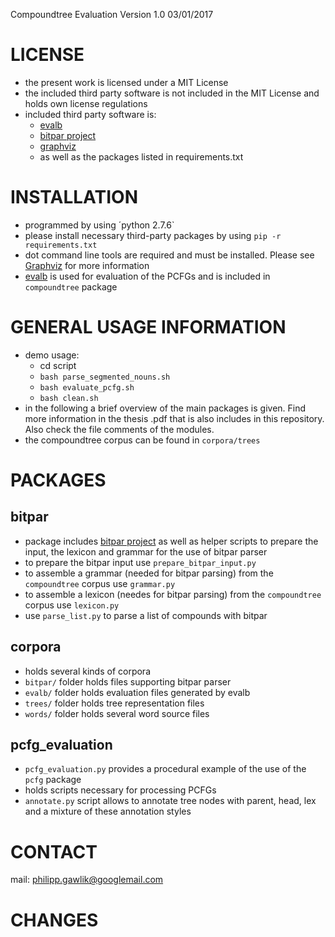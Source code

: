 Compoundtree Evaluation Version 1.0 03/01/2017

# LICENSE
- the present work is licensed under a MIT License
- the included third party software is not included in the MIT License and holds own license regulations
- included third party software is:
	- [evalb](http://nlp.cs.nyu.edu/evalb/)
	- [bitpar project](http://www.cis.uni-muenchen.de/~schmid/tools/BitPar/)
	- [graphviz](graphviz.org)
	- as well as the packages listed in requirements.txt

# INSTALLATION
- programmed by using ´python 2.7.6`
- please install necessary third-party packages by using `pip -r requirements.txt` 
- dot command line tools are required and must be installed. Please see [Graphviz](www.graphviz.org) for more information
- [evalb](http://nlp.cs.nyu.edu/evalb/) is used for evaluation of the PCFGs and is included in `compoundtree` package

# GENERAL USAGE INFORMATION

- demo usage:
	- cd script
	- `bash parse_segmented_nouns.sh`
	- `bash evaluate_pcfg.sh`
	- `bash clean.sh`
- in the following a brief overview of the main packages is given. Find more information in the thesis .pdf that is also includes in this repository. Also check the file comments of the modules.
- the compoundtree corpus can be found in `corpora/trees`

# PACKAGES

## bitpar

- package includes [bitpar project](http://www.cis.uni-muenchen.de/~schmid/tools/BitPar/) as well as helper scripts to prepare the input, the lexicon and grammar for the use of bitpar parser
- to prepare the bitpar input use `prepare_bitpar_input.py`
- to assemble a grammar (needed for bitpar parsing) from the `compoundtree` corpus use `grammar.py`
- to assemble a lexicon (needes for bitpar parsing) from the `compoundtree` corpus use `lexicon.py`
- use `parse_list.py` to parse a list of compounds with bitpar

## corpora

- holds several kinds of corpora
- `bitpar/` folder holds files supporting bitpar parser
- `evalb/` folder holds evaluation files generated by evalb
- `trees/` folder holds tree representation files
- `words/` folder holds several word source files 

## pcfg_evaluation

- `pcfg_evaluation.py` provides a procedural example of the use of the `pcfg` package
- holds scripts necessary for processing PCFGs
- `annotate.py` script allows to annotate tree nodes with parent, head, lex and a mixture of these annotation styles

# CONTACT

mail: philipp.gawlik@googlemail.com

# CHANGES

